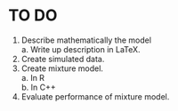 TO DO
=====

1. Describe mathematically the model  
    a. Write up description in LaTeX.
1. Create simulated data.
2. Create mixture model.  
    a. In R  
    b. In C++
3. Evaluate performance of mixture model.
